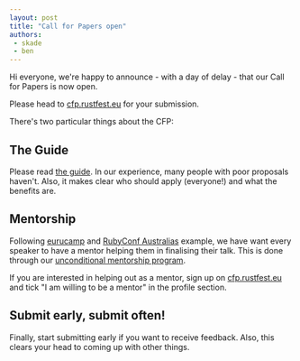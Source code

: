 ```yaml
---
layout: post
title: "Call for Papers open"
authors:
 - skade
 - ben
---
```


Hi everyone, we're happy to announce - with a day of delay - that our Call for Papers is now open.

Please head to [cfp.rustfest.eu](https://cfp.rustfest.eu) for your submission.

There's two particular things about the CFP:

## The Guide

Please read [the guide](https://cfp.rustfest.eu/guide). In our experience, many people with poor proposals haven't. Also, it makes clear who should apply (everyone!) and what the benefits are.

## Mentorship

Following [eurucamp](http://eurucamp.org) and [RubyConf Australias](http://www.rubyconf.org.au/2016) example, we have want every speaker to have a mentor helping them in finalising their talk. This is done through our [unconditional mentorship program](https://cfp.rustfest.eu/mentorship).

If you are interested in helping out as a mentor, sign up on  [cfp.rustfest.eu](https://cfp.rustfest.eu) and tick "I am willing to be a mentor" in the profile section.

## Submit early, submit often!

Finally, start submitting early if you want to receive feedback. Also, this clears your head to coming up with other things.
